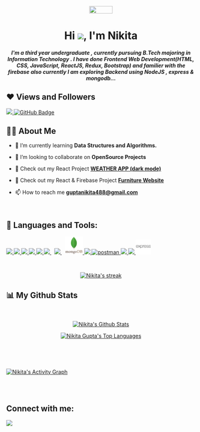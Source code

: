 <p align="center">
<a href="#"><img width="35%" height="5%" src="https://straive-images.s3.us-east-2.amazonaws.com/Industry_5_GIF_5_3c0150f7c4.gif"/></a>
</p>

<h1 align="center">Hi <img src="https://raw.githubusercontent.com/MartinHeinz/MartinHeinz/master/wave.gif" width="30px">, I'm Nikita</h1>
<h4 align="center"><i>I'm a third year undergraduate , currently pursuing B.Tech  majoring in Information Technology .  I have done Frontend Web Development(HTML, CSS, JavaScript, ReactJS, Redux, Bootstrap) and familier with the firebase also currently I am exploring Backend using NodeJS , express & mongodb...</i></h4>

## ❤ Views and Followers
<a href="https://github.com/Meghna-DAS/github-profile-views-counter">
    <img src="https://komarev.com/ghpvc/?username=Nikita12112002">
</a>
<a href="https://github.com/Nikita12112002?tab=followers"><img src="https://img.shields.io/github/followers/Nikita12112002?label=Followers&style=social" alt="GitHub Badge"></a>

<br/>


## 🙋‍♂️ About Me

- 🌱 I’m currently learning **Data Structures and Algorithms.**

- 👯 I’m looking to collaborate on **OpenSource Projects**

- 🔭 Check out my React Project **[WEATHER APP (dark mode)](https://keen-knuth-9c1966.netlify.app)**

- 🔭 Check out my React & Firebase Project **[Furniture Website](https://priceless-kepler-c7d455.netlify.app)**




- 📫 How to reach me **guptanikita488@gmail.com**

<br/>

## 🚀 Languages and Tools:

<p align="left"> 
    <a href="https://reactjs.org/" target="_blank"> <img src="https://img.icons8.com/color/48/000000/react-native.png"/> </a> 
    <a href="https://developer.mozilla.org/en-US/docs/Web/JavaScript" target="_blank"> <img src="https://img.icons8.com/color/48/000000/javascript.png"/> </a> 
    <a href="https://www.w3.org/html/" target="_blank"> <img src="https://img.icons8.com/color/48/000000/html-5.png"/> </a> 
    <a href="https://www.w3schools.com/css/" target="_blank"> <img src="https://img.icons8.com/color/48/000000/css3.png"/> </a> 
    <a href="https://getbootstrap.com" target="_blank"> <img src="https://img.icons8.com/color/48/000000/bootstrap.png"/> </a> 
    <a style="padding-right:8px;" href="https://nodejs.org" target="_blank"> <img src="https://img.icons8.com/color/48/000000/nodejs.png"/> </a> 
    <a style="padding-right:8px;" href="https://www.mysql.com/" target="_blank"> <img src="https://img.icons8.com/fluent/50/000000/mysql-logo.png"/> </a>
    <a href="https://www.mongodb.com/" target="_blank"> <img src="https://raw.githubusercontent.com/devicons/devicon/master/icons/mongodb/mongodb-original-wordmark.svg" alt="mongodb" width="48" height="48"/> </a> 
    <a href="https://firebase.google.com/" target="_blank"> <img src="https://img.icons8.com/color/48/000000/firebase.png"/> </a> 
    <a href="https://postman.com" target="_blank"> <img src="https://www.vectorlogo.zone/logos/getpostman/getpostman-icon.svg" alt="postman" width="45" height="45"/> </a>   
    <a href="https://git-scm.com/" target="_blank"> <img src="https://img.icons8.com/color/48/000000/git.png"/> </a> 
   <a href="https://redux.js.org" target="_blank"> <img src="https://img.icons8.com/color/48/000000/redux.png"/> </a>
    <a href="https://expressjs.com" target="_blank"> <img src="https://raw.githubusercontent.com/devicons/devicon/master/icons/express/express-original-wordmark.svg" alt="express" width="40" height="40"/> </a>
    
</p>

<!-- [![React Badge](https://img.shields.io/badge/-React-61DBFB?style=for-the-badge&labelColor=black&logo=react&logoColor=61DBFB)](#)  [![Javascript Badge](https://img.shields.io/badge/-Javascript-F0DB4F?style=for-the-badge&labelColor=black&logo=javascript&logoColor=F0DB4F)](#) [![Typescript Badge](https://img.shields.io/badge/-Typescript-007acc?style=for-the-badge&labelColor=black&logo=typescript&logoColor=007acc)](#) [![Nodejs Badge](https://img.shields.io/badge/-Nodejs-3C873A?style=for-the-badge&labelColor=black&logo=node.js&logoColor=3C873A)](#) [![GraphQL Badge](https://img.shields.io/badge/-GraphQl-e535ab?style=for-the-badge&labelColor=black&logo=node.js&logoColor=e535ab)](#) -->
<br/>

<p align="center">
    <a href="https://github.com/Nikita12112002/github-readme-streak-stats">
        <img title="🔥 Get streak stats for your profile at git.io/streak-stats" alt="Nikita's streak" src="https://github-readme-streak-stats.herokuapp.com/?user=Nikita12112002&theme=black-ice&hide_border=true&stroke=0000&background=060A0CD0"/>
    </a>
</p>

## 📊 My Github Stats

  <br/>
  <p align="center">
    <a href="https://github.com/Nikita12112002/github-readme-stats"><img alt="Nikita's Github Stats" src="https://github-readme-stats.vercel.app/api?username=Nikita12112002&show_icons=true&count_private=true&theme=react&hide_border=true&bg_color=0D1117" /></a>
    </p>
<p align="center">
  <a href="https://github.com/Nikita12112002/github-readme-stats"><img alt="Nikita Gupta's Top Languages" src="https://github-readme-stats.vercel.app/api/top-langs/?username=Nikita12112002&langs_count=8&count_private=true&layout=compact&theme=react&hide_border=true&bg_color=0D1117" /></a>
</p>
  <br/>



<br/>
<br/>

<a href="https://github.com/Nikita12112002/github-readme-activity-graph"><img alt="Nikita's Activity Graph" src="https://activity-graph.herokuapp.com/graph?username=Nikita12112002&bg_color=0D1117&color=5BCDEC&line=5BCDEC&point=FFFFFF&hide_border=true" /></a>

<br/>
<br/>

## Connect with me:
<p align="left">
<a href = "https://www.linkedin.com/in/nikita-gupta-321b3b1b9/"><img src="https://img.icons8.com/fluent/48/000000/linkedin.png"/></a>
</p>

